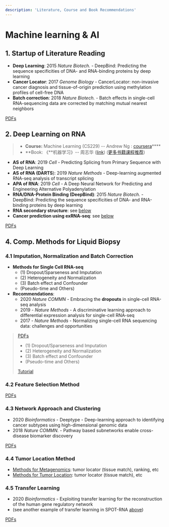 ```yaml
---
description: 'Literature, Course and Book Recommendations'
---
```


# Machine learning & AI

## 1. **Startup of Literature Reading**

* **Deep Learning**: 2015 _Nature Biotech._ - DeepBind: Predicting the sequence specificities of DNA- and RNA-binding proteins by deep learning
* **Cancer Locator**:  2017 _Genome Biology_ - CancerLocator: non-invasive cancer diagnosis and tissue-of-origin prediction using methylation profiles of cell-free DNA
* **Batch correction**: 2018 _Nature Biotech._ - Batch effects in single-cell RNA-sequencing data are corrected by matching mutual nearest neighbors

[PDFs](https://cloud.tsinghua.edu.cn/d/928f3f4a8c8d4ab8b8ad/?p=/Literature%20shared%20by%20John/Recommendation%20for%20Startup/AI%20%26%20Machine%20Learning&mode=list)

## 2. Deep Learning on RNA

> * **Course:**  Machine Learning \(CS229\) -- Andrew Ng : [coursera](https://www.coursera.org/learn/machine-learning)\*\*\*\*
> * **Book:    《**机器学习》-- 周志华 \([link](https://book.douban.com/subject/26708119/)\)  \([更多书籍课程推荐](https://lulab1.gitbook.io/training/appendix/appendix-i.keep-learning)\)

* **AS of RNA**: 2019 _Cell_ - Predicting Splicing from Primary Sequence with Deep Learning
* **AS of RNA \(DARTS**\): 2019 _Nature Methods_ - Deep-learning augmented RNA-seq analysis of transcript splicing
* **APA of RNA**: 2019 _Cell_ - A Deep Neural Network for Predicting and Engineering Alternative Polyadenylation
* **RNA/DNA-Protein Binding \(DeepBind\)**: 2015 _Nature Biotech._ - DeepBind: Predicting the sequence specificities of DNA- and RNA-binding proteins by deep learning
* **RNA secondary structure**: see [below](ai.md#3-1-rna-secondary-structure-prediction)
* **Cancer prediction using exRNA-seq**: see [below](ai.md#4-5-transfer-learning)

[PDFs](https://cloud.tsinghua.edu.cn/d/9553a9a553304ff7b311/?p=%2FDeep%20Learning%20on%20RNA&mode=list)

## 4. Comp. Methods for Liquid Biopsy

### 4.1 Imputation, Normalization and Batch Correction

* **Methods for Single Cell RNA-seq** 
  * \(1\) Dropout/Sparseness and Imputation
  * \(2\) Heterogeneity and Normalization
  * \(3\) Batch effect and Confounder
  * \(Pseudo-time and Others\)
* **Recommendations**:
  * 2020 _Nature COMMN_ - Embracing the **dropouts** in single-cell RNA-seq analysis
  * 2019 - _Nature Methods_ - A discriminative learning approach to differential expression analysis for single-cell RNA-seq
  * 2017 - _Nature Methods_ - Normalizing single-cell RNA sequencing data: challenges and opportunities

> [PDFs](https://cloud.tsinghua.edu.cn/d/9553a9a553304ff7b311/?p=%2Fmethod%20-%20single%20cell&mode=list)
>
> * \(1\) Dropout/Sparseness and Imputation
> * \(2\) Heterogeneity and Normalization
> * \(3\) Batch effect and Confounder
> * \(Pseudo-time and Others\)
>
> [Tutorial](https://lulab1.gitbook.io/training/part-iii.-case-studies/case-study-1.exrna-seq/1.4.normalization-issues)

### 4.2  Feature Selection Method

[PDFs](https://cloud.tsinghua.edu.cn/d/9553a9a553304ff7b311/?p=%2Fmethod%20-%20Feature%20Selection&mode=list)

### 4.3 Network Approach and Clustering

* 2020 _Bioinformatics_ - Deeptype - Deep-learning approach to identifying cancer subtypes using high-dimensional genomic data
* 2018 _Nature COMMN._ - Pathway based subnetworks enable cross-disease biomarker discovery

[PDFs](https://cloud.tsinghua.edu.cn/d/9553a9a553304ff7b311/?p=%2Fmethod%20-%20network%20and%20clustering&mode=list)

### 4.4 Tumor Location Method

* [Methods for Metagenomics](https://cloud.tsinghua.edu.cn/d/9553a9a553304ff7b311/?p=%2Fmethod%20-%20metagenomics&mode=list): tumor locator \(tissue match\), ranking, etc
* [Methods for Tumor Location](https://cloud.tsinghua.edu.cn/d/9553a9a553304ff7b311/?p=%2Fmethod%20-%20locator&mode=list): tumor locator \(tissue match\), etc

### 4.5 Transfer Learning

* 2020 _Bioinformatics_ - Exploiting transfer learning for the reconstruction of the human gene regulatory network
* \(see another example of transfer learning in SPOT-RNA [above](ai.md#3-1-rna-secondary-structure-prediction)\)

[PDFs](https://cloud.tsinghua.edu.cn/d/9553a9a553304ff7b311/?p=%2FTransfer%20Learning&mode=list)



